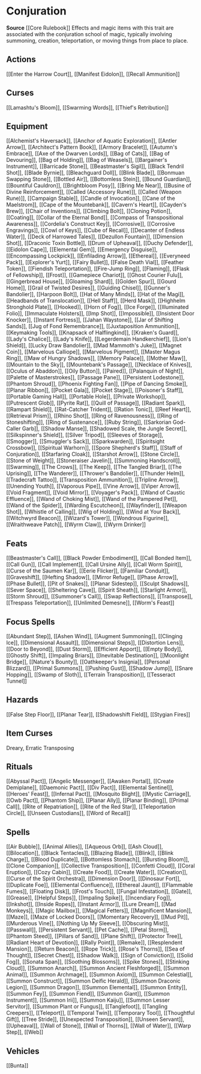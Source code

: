 ﻿---
id: '33'
name: Conjuration
rarity: Common
source: '[[DATABASE/source/Core Rulebook|Core Rulebook]]'
trait:
- Conjuration
type: Trait

---
# Conjuration

**Source** [[Core Rulebook]] 
Effects and magic items with this trait are associated with the conjuration school of magic, typically involving summoning, creation, teleportation, or moving things from place to place.

## Actions

[[Enter the Harrow Court]], [[Manifest Eidolon]], [[Recall Ammunition]]

## Curses

[[Lamashtu's Bloom]], [[Swarming Words]], [[Thief's Retribution]]

## Equipment

[[Alchemist's Haversack]], [[Anchor of Aquatic Exploration]], [[Antler Arrow]], [[Architect's Pattern Book]], [[Armory Bracelet]], [[Autumn's Embrace]], [[Axe of the Dwarven Lords]], [[Bag of Cats]], [[Bag of Devouring]], [[Bag of Holding]], [[Bag of Weasels]], [[Bargainer's Instrument]], [[Barricade Stone]], [[Beastmaster's Sigil]], [[Black Tendril Shot]], [[Blade Byrnie]], [[Bleachguard Doll]], [[Blink Blade]], [[Bonmuan Swapping Stone]], [[Bottled Air]], [[Bottomless Stein]], [[Bound Guardian]], [[Bountiful Cauldron]], [[Brightbloom Posy]], [[Bring Me Near]], [[Busine of Divine Reinforcement]], [[Called (Accessory Rune)]], [[Called (Weapon Rune)]], [[Campaign Stable]], [[Candle of Invocation]], [[Cane of the Maelstrom]], [[Cape of the Mountebank]], [[Cavern's Heart]], [[Cayden's Brew]], [[Chair of Inventions]], [[Climbing Bolt]], [[Cloning Potion]], [[Coating]], [[Collar of the Eternal Bond]], [[Compass of Transpositional Awareness]], [[Cordelia's Construct Key]], [[Corrosive]], [[Corrosive Engravings]], [[Cowl of Keys]], [[Cube of Recall]], [[Decanter of Endless Water]], [[Deck of Harrowed Tales]], [[Dezullon Fountain]], [[Dimension Shot]], [[Draconic Toxin Bottle]], [[Drum of Upheaval]], [[Duchy Defender]], [[Eidolon Cape]], [[Elemental Gem]], [[Emergency Disguise]], [[Encompassing Lockpick]], [[Enfilading Arrow]], [[Ethereal]], [[Everyneed Pack]], [[Explorer's Yurt]], [[Fairy Bullet]], [[False Death Vial]], [[Feather Token]], [[Fiendish Teleportation]], [[Fire-Jump Ring]], [[Flaming]], [[Flask of Fellowship]], [[Frost]], [[Gamepiece Chariot]], [[Ghost Courier Fulu]], [[Gingerbread House]], [[Gloaming Shard]], [[Golden Spur]], [[Gourd Home]], [[Grail of Twisted Desires]], [[Guiding Chisel]], [[Gunner's Bandolier]], [[Harpoon Bolt]], [[Hat of Many Minds]], [[Hat of the Magi]], [[Headbands of Translocation]], [[Hell Staff]], [[Herd Mask]], [[Highhelm Stronghold Plate]], [[Hooked]], [[Horn of Fog]], [[Ice Forge]], [[Illuminated Folio]], [[Immaculate Holsters]], [[Imp Shot]], [[Impossible]], [[Insistent Door Knocker]], [[Instant Fortress]], [[Jahan Waystone]], [[Jar of Shifting Sands]], [[Jug of Fond Remembrance]], [[Juxtaposition Ammunition]], [[Keymaking Tools]], [[Knapsack of Halflingkind]], [[Kraken's Guard]], [[Lady's Chalice]], [[Lady's Knife]], [[Legerdemain Handkerchief]], [[Lion's Shield]], [[Lucky Draw Bandolier]], [[Mad Mammoth's Juke]], [[Magnet Coin]], [[Marvelous Calliope]], [[Marvelous Pigment]], [[Master Magus Ring]], [[Maw of Hungry Shadows]], [[Memory Palace]], [[Mother Maw]], [[Mountain to the Sky]], [[Mountebank's Passage]], [[Necklace of Knives]], [[Oculus of Abaddon]], [[Oily Button]], [[Paired]], [[Palanquin of Night]], [[Palette of Masterstrokes]], [[Passage Pane]], [[Persistent Lodestone]], [[Phantom Shroud]], [[Phoenix Fighting Fan]], [[Pipe of Dancing Smoke]], [[Planar Ribbon]], [[Pocket Gala]], [[Pocket Stage]], [[Poisoner's Staff]], [[Portable Gaming Hall]], [[Portable Hole]], [[Private Workshop]], [[Putrescent Glob]], [[Pyrite Rat]], [[Quill of Passage]], [[Radiant Spark]], [[Rampart Shield]], [[Rat-Catcher Trident]], [[Ration Tonic]], [[Reef Heart]], [[Retrieval Prism]], [[Rhino Shot]], [[Ring of Ravenousness]], [[Ring of Stoneshifting]], [[Ring of Sustenance]], [[Ruby String]], [[Sarkorian God-Caller Garb]], [[Shadow Manse]], [[Shadowed Scale, the Jungle Secret]], [[Silkspinner's Shield]], [[Silver Tripod]], [[Sleeves of Storage]], [[Smogger]], [[Smuggler's Sack]], [[Sparkwarden]], [[Spiritsight Crossbow]], [[Spiritual Warhorn]], [[Spore Shepherd's Staff]], [[Staff of Conjuration]], [[Starfaring Cloak]], [[Starshot Arrow]], [[Stone Circle]], [[Stone of Weight]], [[Stoneraiser Javelin]], [[Summoning Handscroll]], [[Swarming]], [[The Crows]], [[The Keep]], [[The Tangled Briar]], [[The Uprising]], [[The Wanderer]], [[Thrower's Bandolier]], [[Thunder Helm]], [[Tradecraft Tattoo]], [[Transposition Ammunition]], [[Tripline Arrow]], [[Unending Youth]], [[Vaporous Pipe]], [[Vine Arrow]], [[Viper Arrow]], [[Void Fragment]], [[Void Mirror]], [[Voyager's Pack]], [[Wand of Caustic Effluence]], [[Wand of Choking Mist]], [[Wand of the Pampered Pet]], [[Wand of the Spider]], [[Warding Escutcheon]], [[Wayfinder]], [[Weapon Shot]], [[Whistle of Calling]], [[Wig of Holding]], [[Wind at Your Back]], [[Witchwyrd Beacon]], [[Wizard's Tower]], [[Wondrous Figurine]], [[Wraithweave Patch]], [[Wyrm Claw]], [[Wyrm Drinker]]

## Feats

[[Beastmaster's Call]], [[Black Powder Embodiment]], [[Call Bonded Item]], [[Call Gun]], [[Call Implement]], [[Call Ursine Ally]], [[Call Worm Spirit]], [[Curse of the Saumen Kar]], [[Eerie Flicker]], [[Familiar Conduit]], [[Graveshift]], [[Hefting Shadow]], [[Mirror Refuge]], [[Phase Arrow]], [[Phase Bullet]], [[Pit of Snakes]], [[Planar Sidestep]], [[Sculpt Shadows]], [[Sever Space]], [[Sheltering Cave]], [[Spirit Sheath]], [[Starlight Armor]], [[Storm Shroud]], [[Summoner's Call]], [[Swap Reflections]], [[Transpose]], [[Trespass Teleportation]], [[Unlimited Demesne]], [[Worm's Feast]]

## Focus Spells

[[Abundant Step]], [[Ashen Wind]], [[Augment Summoning]], [[Clinging Ice]], [[Dimensional Assault]], [[Dimensional Steps]], [[Distortion Lens]], [[Door to Beyond]], [[Dust Storm]], [[Efficient Apport]], [[Empty Body]], [[Ghostly Shift]], [[Impaling Briars]], [[Inevitable Destination]], [[Moonlight Bridge]], [[Nature's Bounty]], [[Oathkeeper's Insignia]], [[Personal Blizzard]], [[Primal Summons]], [[Pushing Gust]], [[Shadow Jump]], [[Snare Hopping]], [[Swamp of Sloth]], [[Terrain Transposition]], [[Tesseract Tunnel]]

## Hazards

[[False Step Floor]], [[Planar Tear]], [[Shadowshift Field]], [[Stygian Fires]]

## Item Curses

Dreary, Erratic Transposing

## Rituals

[[Abyssal Pact]], [[Angelic Messenger]], [[Awaken Portal]], [[Create Demiplane]], [[Daemonic Pact]], [[Div Pact]], [[Elemental Sentinel]], [[Heroes' Feast]], [[Infernal Pact]], [[Mosquito Blight]], [[Mystic Carriage]], [[Owb Pact]], [[Phantom Ship]], [[Planar Ally]], [[Planar Binding]], [[Primal Call]], [[Rite of Repatriation]], [[Rite of the Red Star]], [[Teleportation Circle]], [[Unseen Custodians]], [[Word of Recall]]

## Spells

[[Air Bubble]], [[Animal Allies]], [[Aqueous Orb]], [[Ash Cloud]], [[Bilocation]], [[Black Tentacles]], [[Blazing Blade]], [[Blink]], [[Blink Charge]], [[Blood Duplicate]], [[Bottomless Stomach]], [[Bursting Bloom]], [[Clone Companion]], [[Collective Transposition]], [[Confetti Cloud]], [[Coral Eruption]], [[Cozy Cabin]], [[Create Food]], [[Create Water]], [[Creation]], [[Curse of the Spirit Orchestra]], [[Dimension Door]], [[Dinosaur Fort]], [[Duplicate Foe]], [[Elemental Confluence]], [[Ethereal Jaunt]], [[Flammable Fumes]], [[Floating Disk]], [[Frost's Touch]], [[Fungal Infestation]], [[Gate]], [[Grease]], [[Helpful Steps]], [[Impaling Spike]], [[Incendiary Fog]], [[Inkshot]], [[Inside Ropes]], [[Instant Armor]], [[Lure Dream]], [[Mad Monkeys]], [[Magic Mailbox]], [[Magical Fetters]], [[Magnificent Mansion]], [[Maze]], [[Maze of Locked Doors]], [[Momentary Recovery]], [[Mud Pit]], [[Murderous Vine]], [[Nothing Up My Sleeve]], [[Obscuring Mist]], [[Passwall]], [[Persistent Servant]], [[Pet Cache]], [[Petal Storm]], [[Phantom Steed]], [[Pillars of Sand]], [[Plane Shift]], [[Protector Tree]], [[Radiant Heart of Devotion]], [[Rally Point]], [[Remake]], [[Resplendent Mansion]], [[Return Beacon]], [[Rope Trick]], [[Rose's Thorns]], [[Sea of Thought]], [[Secret Chest]], [[Shadow Walk]], [[Sign of Conviction]], [[Solid Fog]], [[Sonata Span]], [[Soothing Blossoms]], [[Spike Stones]], [[Stinking Cloud]], [[Summon Anarch]], [[Summon Ancient Fleshforged]], [[Summon Animal]], [[Summon Archmage]], [[Summon Axiom]], [[Summon Celestial]], [[Summon Construct]], [[Summon Deific Herald]], [[Summon Draconic Legion]], [[Summon Dragon]], [[Summon Elemental]], [[Summon Entity]], [[Summon Fey]], [[Summon Fiend]], [[Summon Giant]], [[Summon Instrument]], [[Summon Irii]], [[Summon Kaiju]], [[Summon Lesser Servitor]], [[Summon Plant or Fungus]], [[Tanglefoot]], [[Tangling Creepers]], [[Teleport]], [[Temporal Twin]], [[Temporary Tool]], [[Thoughtful Gift]], [[Tree Stride]], [[Unexpected Transposition]], [[Unseen Servant]], [[Upheaval]], [[Wall of Stone]], [[Wall of Thorns]], [[Wall of Water]], [[Warp Step]], [[Web]]

## Vehicles

[[Bunta]]